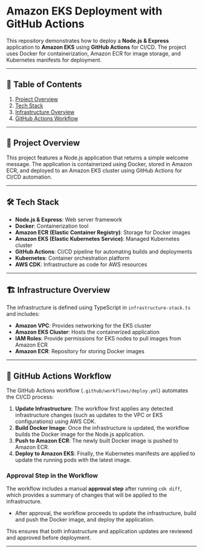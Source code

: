 # **Amazon EKS Deployment with GitHub Actions**

This repository demonstrates how to deploy a **Node.js & Express** application to **Amazon EKS** using **GitHub Actions** for CI/CD. The project uses Docker for containerization, Amazon ECR for image storage, and Kubernetes manifests for deployment.

---

## 📝 **Table of Contents**
1. [Project Overview](#project-overview)  
2. [Tech Stack](#tech-stack)  
3. [Infrastructure Overview](#infrastructure-overview)  
4. [GitHub Actions Workflow](#github-actions-workflow)  

---

## 🌟 **Project Overview**
This project features a Node.js application that returns a simple welcome message. The application is containerized using Docker, stored in Amazon ECR, and deployed to an Amazon EKS cluster using GitHub Actions for CI/CD automation.

---

## 🛠️ **Tech Stack**
- **Node.js & Express**: Web server framework  
- **Docker**: Containerization tool  
- **Amazon ECR (Elastic Container Registry)**: Storage for Docker images  
- **Amazon EKS (Elastic Kubernetes Service)**: Managed Kubernetes cluster  
- **GitHub Actions**: CI/CD pipeline for automating builds and deployments  
- **Kubernetes**: Container orchestration platform  
- **AWS CDK**: Infrastructure as code for AWS resources  

---

## 🏗️ **Infrastructure Overview**
The infrastructure is defined using TypeScript in `infrastructure-stack.ts` and includes:
- **Amazon VPC**: Provides networking for the EKS cluster  
- **Amazon EKS Cluster**: Hosts the containerized application  
- **IAM Roles**: Provide permissions for EKS nodes to pull images from Amazon ECR  
- **Amazon ECR**: Repository for storing Docker images  

---

## 🚀 **GitHub Actions Workflow**

The GitHub Actions workflow (`.github/workflows/deploy.yml`) automates the CI/CD process:
1. **Update Infrastructure**: The workflow first applies any detected infrastructure changes (such as updates to the VPC or EKS configurations) using AWS CDK.  
2. **Build Docker Image**: Once the infrastructure is updated, the workflow builds the Docker image for the Node.js application.  
3. **Push to Amazon ECR**: The newly built Docker image is pushed to Amazon ECR.  
4. **Deploy to Amazon EKS**: Finally, the Kubernetes manifests are applied to update the running pods with the latest image.  

### **Approval Step in the Workflow**
The workflow includes a manual **approval step** after running `cdk diff`, which provides a summary of changes that will be applied to the infrastructure.  
- After approval, the workflow proceeds to update the infrastructure, build and push the Docker image, and deploy the application.  

This ensures that both infrastructure and application updates are reviewed and approved before deployment.

---

